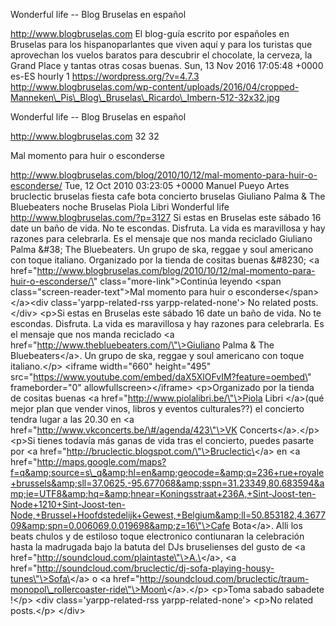 Wonderful life -- Blog Bruselas en español

http://www.blogbruselas.com El blog-guía escrito por españoles en
Bruselas para los hispanoparlantes que viven aquí y para los turistas
que aprovechan los vuelos baratos para descubrir el chocolate, la
cerveza, la Grand Place y tantas otras cosas buenas. Sun, 13 Nov 2016
17:05:48 +0000 es-ES hourly 1 https://wordpress.org/?v=4.7.3
http://www.blogbruselas.com/wp-content/uploads/2016/04/cropped-Manneken\_Pis\_Blog\_Bruselas\_Ricardo\_Imbern-512-32x32.jpg

Wonderful life -- Blog Bruselas en español

http://www.blogbruselas.com 32 32

Mal momento para huir o esconderse

http://www.blogbruselas.com/blog/2010/10/12/mal-momento-para-huir-o-esconderse/
Tue, 12 Oct 2010 03:23:05 +0000 Manuel Pueyo Artes bruclectic bruselas
fiesta cafe bota concierto bruselas Giuliano Palma & The Bluebeaters
noche Bruselas Piola Libri Wonderful life
http://www.blogbruselas.com/?p=3127 Si estas en Bruselas este sábado 16
date un baño de vida. No te escondas. Disfruta. La vida es maravillosa y
hay razones para celebrarla. Es el mensaje que nos manda reciclado
Giuliano Palma &\#38; The Bluebeaters. Un grupo de ska, reggae y soul
americano con toque italiano. Organizado por la tienda de cositas buenas
&\#8230; \<a
href=\"http://www.blogbruselas.com/blog/2010/10/12/mal-momento-para-huir-o-esconderse/\"
class=\"more-link\"\>Continúa leyendo \<span
class=\"screen-reader-text\"\>Mal momento para huir o
esconderse\</span\>\</a\>\<div class=\'yarpp-related-rss
yarpp-related-none\'\> No related posts. \</div\> \<p\>Si estas en
Bruselas este sábado 16 date un baño de vida. No te escondas. Disfruta.
La vida es maravillosa y hay razones para celebrarla. Es el mensaje que
nos manda reciclado \<a
href=\"http://www.thebluebeaters.com/\"\>Giuliano Palma &amp; The
Bluebeaters\</a\>. Un grupo de ska, reggae y soul americano con toque
italiano.\</p\> \<iframe width=\"660\" height=\"495\"
src=\"https://www.youtube.com/embed/daX5XlOFvIM?feature=oembed\"
frameborder=\"0\" allowfullscreen\>\</iframe\> \<p\>Organizado por la
tienda de cositas buenas \<a href=\"http://www.piolalibri.be/\"\>Piola
Libri \</a\>(qué mejor plan que vender vinos, libros y eventos
culturales??) el concierto tendra lugar a las 20.30 en \<a
href=\"http://www.vkconcerts.be/\#/agenda/423\"\>VK
Concerts\</a\>.\</p\> \<p\>Si tienes todavía más ganas de vida tras el
concierto, puedes pasarte por \<a
href=\"http://bruclectic.blogspot.com/\"\>Bruclectic\</a\> en \<a
href=\"http://maps.google.com/maps?f=q&amp;source=s\_q&amp;hl=en&amp;geocode=&amp;q=236+rue+royale+brussels&amp;sll=37.0625,-95.677068&amp;sspn=31.23349,80.683594&amp;ie=UTF8&amp;hq=&amp;hnear=Koningsstraat+236A,+Sint-Joost-ten-Node+1210+Sint-Joost-ten-Node,+Brussel+Hoofdstedelijk+Gewest,+Belgium&amp;ll=50.853182,4.367709&amp;spn=0.006069,0.019698&amp;z=16\"\>Cafe
Bota\</a\>. Alli los beats chulos y de estiloso toque electronico
contiunaran la celebración hasta la madrugada bajo la batuta del DJs
bruselienses del gusto de \<a
href=\"http://soundcloud.com/plaintaste\"\>A.\</a\>, \<a
href=\"http://soundcloud.com/bruclectic/dj-sofa-playing-housy-tunes\"\>Sofa\</a\>
o \<a
href=\"http://soundcloud.com/bruclectic/traum-monopol\_rollercoaster-ride\"\>Moon\</a\>.\</p\>
\<p\>Toma sabado sabadete !\</p\> \<div class=\'yarpp-related-rss
yarpp-related-none\'\> \<p\>No related posts.\</p\> \</div\>
